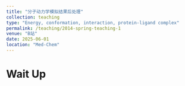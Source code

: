 ```yaml
---
title: "分子动力学模拟结果后处理"
collection: teaching
type: "Energy, conformation, interaction, protein-ligand complex"
permalink: /teaching/2014-spring-teaching-1
venue: "B站"
date: 2025-06-01
location: "Med-Chem"
---
```


Wait Up
======

